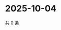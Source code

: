 # 2025-10-04

共 0 条

<!-- BEGIN ZHIHUQUESTIONS -->
<!-- 最后更新时间 Sat Oct 04 2025 11:18:30 GMT+0800 (China Standard Time) -->

<!-- END ZHIHUQUESTIONS -->
